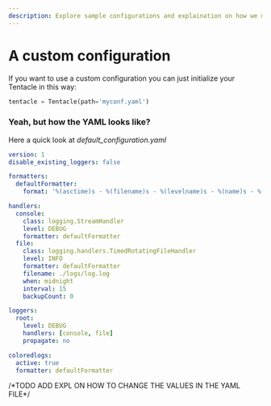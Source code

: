 ```yaml
---
description: Explore sample configurations and explaination on how we manage our log
---
```


# A custom configuration

 If you want to use a custom configuration you can just initialize your Tentacle in this way:

```python
tentacle = Tentacle(path='myconf.yaml')
```

### Yeah, but how the YAML looks like?

Here a quick look at _default\_configuration.yaml_

```yaml
version: 1
disable_existing_loggers: false

formatters:
  defaultFormatter:
    format: '%(asctime)s - %(filename)s - %(levelname)s - %(name)s - %(message)s'

handlers:
  console:
    class: logging.StreamHandler
    level: DEBUG
    formatter: defaultFormatter
  file:
    class: logging.handlers.TimedRotatingFileHandler
    level: INFO
    formatter: defaultFormatter
    filename: ./logs/log.log
    when: midnight
    interval: 15
    backupCount: 0

loggers:
  root:
    level: DEBUG
    handlers: [console, file]
    propagate: no

coloredlogs:
  active: true
  formatter: defaultFormatter

```

/\*TODO ADD EXPL ON HOW TO CHANGE THE VALUES IN THE YAML FILE\*/

